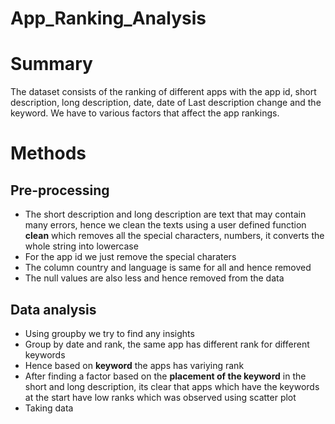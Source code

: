 # App_Ranking_Analysis
# Summary
The dataset consists of the ranking of different apps with the app id, short description, long description, date, date of Last description change	and the keyword. We have to various factors that affect the app rankings.
# Methods
## Pre-processing
* The short description and long description are text that may contain many errors, hence we clean the texts using a user defined function **clean** which removes all the special characters, numbers, it converts the whole string into lowercase
* For the app id we just remove the special charaters
* The column country and language is same for all and hence removed
* The null values are also less and hence removed from the data
## Data analysis
* Using groupby we try to find any insights
* Group by date and rank, the same app has different rank for different keywords 
* Hence based on **keyword** the apps has variying rank
* After finding a factor based on the **placement of the keyword** in the short and long description, its clear that apps which have the keywords at the start have low ranks which was observed using scatter plot
* Taking data
